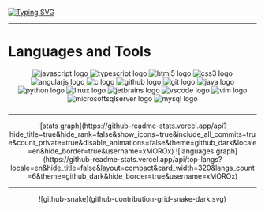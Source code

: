 [![Typing SVG](https://readme-typing-svg.demolab.com?font=Roboto&duration=2000&pause=1000&color=1363DF&center=true&width=435&height=100&lines=Hello+I'm+Patryk+%F0%9F%91%8B;Learning+Web+Developer)](https://git.io/typing-svg)
* * *

###

# Languages and Tools

<div align="center">
  <img src="https://cdn.jsdelivr.net/gh/devicons/devicon/icons/javascript/javascript-plain.svg" height="50" width="62" alt="javascript logo"  />
  <img src="https://cdn.jsdelivr.net/gh/devicons/devicon/icons/typescript/typescript-plain.svg" height="50" width="62" alt="typescript logo"  />
  <img src="https://cdn.jsdelivr.net/gh/devicons/devicon/icons/html5/html5-original.svg" height="50" width="62" alt="html5 logo"  />
  <img src="https://cdn.jsdelivr.net/gh/devicons/devicon/icons/css3/css3-plain.svg" height="50" width="62" alt="css3 logo"  />
  <img src="https://cdn.jsdelivr.net/gh/devicons/devicon/icons/angularjs/angularjs-plain.svg" height="50" width="62" alt="angularjs logo"  />
  <img src="https://cdn.jsdelivr.net/gh/devicons/devicon/icons/c/c-plain.svg" height="50" width="62" alt="c logo"  />
  <img src="https://cdn.jsdelivr.net/gh/devicons/devicon/icons/github/github-original.svg" height="50" width="62" alt="github logo"  />
  <img src="https://cdn.jsdelivr.net/gh/devicons/devicon/icons/git/git-original.svg" height="50" width="62" alt="git logo"  />
  <img src="https://cdn.jsdelivr.net/gh/devicons/devicon/icons/java/java-original.svg" height="50" width="62" alt="java logo"  />
  <img src="https://cdn.jsdelivr.net/gh/devicons/devicon/icons/python/python-original.svg" height="50" width="62" alt="python logo"  />
  <img src="https://cdn.jsdelivr.net/gh/devicons/devicon/icons/linux/linux-original.svg" height="50" width="62" alt="linux logo"  />
  <img src="https://cdn.jsdelivr.net/gh/devicons/devicon/icons/jetbrains/jetbrains-original.svg" height="50" width="62" alt="jetbrains logo"  />
  <img src="https://cdn.jsdelivr.net/gh/devicons/devicon/icons/vscode/vscode-original.svg" height="50" width="62" alt="vscode logo"  />
  <img src="https://cdn.jsdelivr.net/gh/devicons/devicon/icons/vim/vim-original.svg" height="50" width="62" alt="vim logo"  />
  <img src="https://cdn.jsdelivr.net/gh/devicons/devicon/icons/microsoftsqlserver/microsoftsqlserver-plain.svg" height="50" width="62" alt="microsoftsqlserver logo" />
  <img src="https://cdn.jsdelivr.net/gh/devicons/devicon/icons/mysql/mysql-plain.svg" height="50" width="62" alt="mysql logo"  />
</div>

###

* * *

<div align="center">
  ![stats graph](https://github-readme-stats.vercel.app/api?  hide_title=true&hide_rank=false&show_icons=true&include_all_commits=true&count_private=true&disable_animations=false&theme=github_dark&locale=en&hide_border=true&username=xMOROx) ![languages graph](https://github-readme-stats.vercel.app/api/top-langs?locale=en&hide_title=false&layout=compact&card_width=320&langs_count=6&theme=github_dark&hide_border=true&username=xMOROx)
</div>

* * *

<div align="center"><picture><source media="(prefers-color-scheme: dark)" srcset="github-contribution-grid-snake-dark.svg"> <source media="(prefers-color-scheme: light)" srcset="github-contribution-grid-snake.svg"> ![github-snake](github-contribution-grid-snake-dark.svg)</picture> </div>

###
